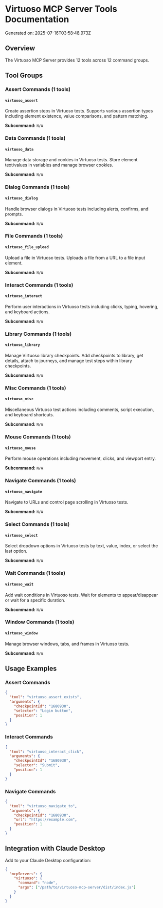 # Virtuoso MCP Server Tools Documentation

Generated on: 2025-07-16T03:58:48.973Z

## Overview

The Virtuoso MCP Server provides 12 tools across 12 command groups.

## Tool Groups

### Assert Commands (1 tools)

#### `virtuoso_assert`

Create assertion steps in Virtuoso tests. Supports various assertion types including element existence, value comparisons, and pattern matching.

**Subcommand:** `N/A`

### Data Commands (1 tools)

#### `virtuoso_data`

Manage data storage and cookies in Virtuoso tests. Store element text/values in variables and manage browser cookies.

**Subcommand:** `N/A`

### Dialog Commands (1 tools)

#### `virtuoso_dialog`

Handle browser dialogs in Virtuoso tests including alerts, confirms, and prompts.

**Subcommand:** `N/A`

### File Commands (1 tools)

#### `virtuoso_file_upload`

Upload a file in Virtuoso tests. Uploads a file from a URL to a file input element.

**Subcommand:** `N/A`

### Interact Commands (1 tools)

#### `virtuoso_interact`

Perform user interactions in Virtuoso tests including clicks, typing, hovering, and keyboard actions.

**Subcommand:** `N/A`

### Library Commands (1 tools)

#### `virtuoso_library`

Manage Virtuoso library checkpoints. Add checkpoints to library, get details, attach to journeys, and manage test steps within library checkpoints.

**Subcommand:** `N/A`

### Misc Commands (1 tools)

#### `virtuoso_misc`

Miscellaneous Virtuoso test actions including comments, script execution, and keyboard shortcuts.

**Subcommand:** `N/A`

### Mouse Commands (1 tools)

#### `virtuoso_mouse`

Perform mouse operations including movement, clicks, and viewport entry.

**Subcommand:** `N/A`

### Navigate Commands (1 tools)

#### `virtuoso_navigate`

Navigate to URLs and control page scrolling in Virtuoso tests.

**Subcommand:** `N/A`

### Select Commands (1 tools)

#### `virtuoso_select`

Select dropdown options in Virtuoso tests by text, value, index, or select the last option.

**Subcommand:** `N/A`

### Wait Commands (1 tools)

#### `virtuoso_wait`

Add wait conditions in Virtuoso tests. Wait for elements to appear/disappear or wait for a specific duration.

**Subcommand:** `N/A`

### Window Commands (1 tools)

#### `virtuoso_window`

Manage browser windows, tabs, and frames in Virtuoso tests.

**Subcommand:** `N/A`

## Usage Examples

### Assert Commands

```json
{
  "tool": "virtuoso_assert_exists",
  "arguments": {
    "checkpointId": "1680930",
    "selector": "Login button",
    "position": 1
  }
}
```

### Interact Commands

```json
{
  "tool": "virtuoso_interact_click",
  "arguments": {
    "checkpointId": "1680930",
    "selector": "Submit",
    "position": 1
  }
}
```

### Navigate Commands

```json
{
  "tool": "virtuoso_navigate_to",
  "arguments": {
    "checkpointId": "1680930",
    "url": "https://example.com",
    "position": 1
  }
}
```

## Integration with Claude Desktop

Add to your Claude Desktop configuration:

```json
{
  "mcpServers": {
    "virtuoso": {
      "command": "node",
      "args": ["/path/to/virtuoso-mcp-server/dist/index.js"]
    }
  }
}
```
